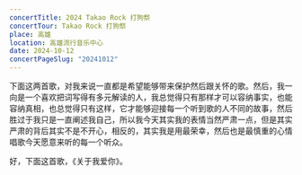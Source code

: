 ```yaml
---
concertTitle: 2024 Takao Rock 打狗祭
concertTour: Takao Rock 打狗祭
place: 高雄
location: 高雄流行音乐中心
date: 2024-10-12
concertPageSlug: "20241012"
---
```

下面这两首歌，对我来说一直都是希望能够带来保护然后跟关怀的歌。然后，我一向是一个喜欢把词写得有多元解读的人，我总觉得只有那样才可以容纳事实，也能容纳真相，也总觉得只有这样，它才能够迎接每一个听到歌的人不同的故事，然后胜过于我只是一直阐述我自己，所以我今天其实我的表情当然严肃一点，但是其实严肃的背后其实不是不开心，相反的，其实我是用最荣幸，然后也是最慎重的心情唱歌今天愿意来听的每一个听众。

好，下面这首歌，《关于我爱你》。